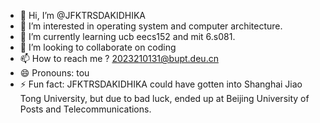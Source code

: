 - 👋 Hi, I’m @JFKTRSDAKIDHIKA
- 👀 I’m interested in operating system and computer architecture.
- 🌱 I’m currently learning ucb eecs152 and mit 6.s081.
- 💞️ I’m looking to collaborate on coding
- 📫 How to reach me ? 2023210131@bupt.deu.cn
- 😄 Pronouns: tou
- ⚡ Fun fact: JFKTRSDAKIDHIKA could have gotten into Shanghai Jiao Tong University, but due to bad luck, ended up at Beijing University of Posts and Telecommunications.

<!---
JFKTRSDAKIDHIKA/JFKTRSDAKIDHIKA is a ✨ special ✨ repository because its `README.md` (this file) appears on your GitHub profile.
You can click the Preview link to take a look at your changes.
--->
